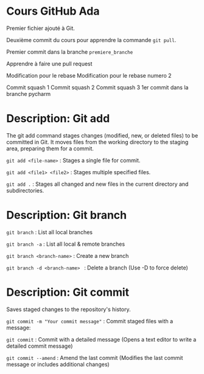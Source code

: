 # Cours GitHub Ada

Premier fichier ajouté à Git.

Deuxième commit du cours pour apprendre la commande `git pull`.

Premier commit dans la branche `premiere_branche`

Apprendre à faire une pull request

Modification pour le rebase
Modification pour le rebase numero 2

Commit squash 1
Commit squash 2
Commit squash 3
1er commit dans la branche pycharm

# Description: Git add

The git add command stages changes (modified, new, or deleted files) to be committed in Git. It moves files from the working directory to the staging area, preparing them for a commit.

`git add <file-name>` : Stages a single file for commit.

`git add <file1> <file2>` :  Stages multiple specified files.

`git add .` : Stages all changed and new files in the current directory and subdirectories.


# Description: Git branch

`git branch` : List all local branches

`git branch -a` : List all local & remote branches

`git branch <branch-name>` : Create a new branch

`git branch -d <branch-name> ` : Delete a branch (Use -D to force delete)


# Description: Git commit

Saves staged changes to the repository's history.

`git commit -m "Your commit message"` : Commit staged files with a message:

`git commit` : Commit with a detailed message (Opens a text editor to write a detailed commit message)

`git commit --amend` : Amend the last commit (Modifies the last commit message or includes additional changes)
